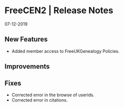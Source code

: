 __FreeCEN2 | Release Notes__
  =======================
  07-12-2019

  __New Features__
  ----------------

  * Added member access to FreeUKGenealogy Policies.


  __Improvements__
  ----------------

  __Fixes__
  ---------

  * Corrected error in the browse of userids.
  * Corrected error in citations.








